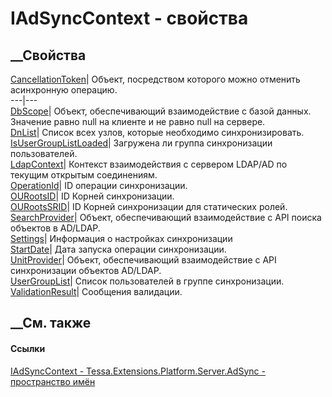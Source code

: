 # IAdSyncContext - свойства
##  __Свойства
[CancellationToken](P_Tessa_Extensions_Platform_Server_AdSync_IAdSyncContext_CancellationToken.htm)|
Объект, посредством которого можно отменить асинхронную операцию.  
---|---  
[DbScope](P_Tessa_Extensions_Platform_Server_AdSync_IAdSyncContext_DbScope.htm)|
Объект, обеспечивающий взаимодействие с базой данных. Значение равно null на
клиенте и не равно null на сервере.  
[DnList](P_Tessa_Extensions_Platform_Server_AdSync_IAdSyncContext_DnList.htm)|
Список всех узлов, которые необходимо синхронизировать.  
[IsUserGroupListLoaded](P_Tessa_Extensions_Platform_Server_AdSync_IAdSyncContext_IsUserGroupListLoaded.htm)|
Загружена ли группа синхронизации пользователей.  
[LdapContext](P_Tessa_Extensions_Platform_Server_AdSync_IAdSyncContext_LdapContext.htm)|
Контекст взаимодействия с сервером LDAP/AD по текущим открытым соединениям.  
[OperationId](P_Tessa_Extensions_Platform_Server_AdSync_IAdSyncContext_OperationId.htm)|
ID операции синхронизации.  
[OURootsID](P_Tessa_Extensions_Platform_Server_AdSync_IAdSyncContext_OURootsID.htm)|
ID Корней синхронизации.  
[OURootsSRID](P_Tessa_Extensions_Platform_Server_AdSync_IAdSyncContext_OURootsSRID.htm)|
ID Корней синхронизации для статических ролей.  
[SearchProvider](P_Tessa_Extensions_Platform_Server_AdSync_IAdSyncContext_SearchProvider.htm)|
Объект, обеспечивающий взаимодействие с API поиска объектов в AD/LDAP.  
[Settings](P_Tessa_Extensions_Platform_Server_AdSync_IAdSyncContext_Settings.htm)|
Информация о настройках синхронизации  
[StartDate](P_Tessa_Extensions_Platform_Server_AdSync_IAdSyncContext_StartDate.htm)|
Дата запуска операции синхронизации.  
[UnitProvider](P_Tessa_Extensions_Platform_Server_AdSync_IAdSyncContext_UnitProvider.htm)|
Объект, обеспечивающий взаимодействие с API синхронизации объектов AD/LDAP.  
[UserGroupList](P_Tessa_Extensions_Platform_Server_AdSync_IAdSyncContext_UserGroupList.htm)|
Список пользователей в группе синхронизации.  
[ValidationResult](P_Tessa_Extensions_Platform_Server_AdSync_IAdSyncContext_ValidationResult.htm)|
Сообщения валидации.  
##  __См. также
#### Ссылки
[IAdSyncContext -
](T_Tessa_Extensions_Platform_Server_AdSync_IAdSyncContext.htm)
[Tessa.Extensions.Platform.Server.AdSync - пространство
имён](N_Tessa_Extensions_Platform_Server_AdSync.htm)
